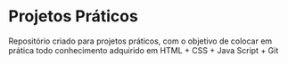 # Projetos Práticos
 Repositório criado para projetos práticos, com o objetivo de colocar em prática todo conhecimento adquirido em HTML + CSS + Java Script + Git
